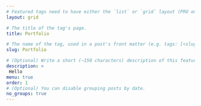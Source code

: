 ```yaml
---
# Featured tags need to have either the `list` or `grid` layout (PRO only).
layout: grid

# The title of the tag's page.
title: Portfolio

# The name of the tag, used in a post's front matter (e.g. tags: [<slug>]).
slug: Portfolio

# (Optional) Write a short (~150 characters) description of this featured tag.
description: >
 Hello
menu: true
order: 1
# (Optional) You can disable grouping posts by date.
no_groups: true
---
```


